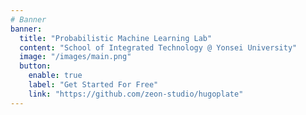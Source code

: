 ```yaml
---
# Banner
banner:
  title: "Probabilistic Machine Learning Lab"
  content: "School of Integrated Technology @ Yonsei University"
  image: "/images/main.png"
  button:
    enable: true
    label: "Get Started For Free"
    link: "https://github.com/zeon-studio/hugoplate"
---
```

